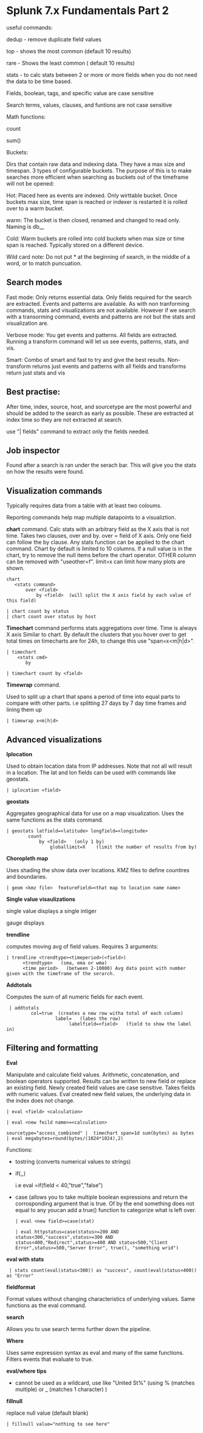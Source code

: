 # Splunk 7.x Fundamentals Part 2


useful commands: 

dedup - remove duplicate field values

top - shows the most common (default 10 results)

rare - Shows the least common ( default 10 results)

stats - to calc stats between 2 or more or more fields when you do not need the data to be time based. 


Fields, boolean, tags, and specific value are case sensitive

Search terms, values, clauses, and funtions are not case sensitive


Math functions:

  count 
  
  sum(<field>)

Buckets: 

Dirs that contain raw data and indexing data. They have a max size and timespan. 
3 types of configurable buckets. The purpose of this is to make searches more efficient when searching as buckets out of the timeframe will not be opened:

Hot: Placed here as events are indexed. Only wirttable bucket. Once buckets max size, time span is reached or indexer is restarted it is rolled over to a warm bucket. 

warm: The bucket is then closed, renamed and changed to read only. Naming is db_<youngest eventid>_<oldest eventid>

Cold: Warm buckets are rolled into cold buckets when max size or time span is reached. Typically stored on a different device.


Wild card note: Do not put * at the beginning of search, in the middle of a word, or to match puncuation.


## Search modes

Fast mode: Only returns essential data. Only fields required for the search are extracted. Events and patterns are available. As with non tranforming commands, stats and visualizations are not available. However if we search with a transorming command, events and patterns are not but the stats and visualization are. 

Verbose mode: You get events and patterns. All fields are extracted. Running a transform command will let us see events, patterns, stats, and vis.

Smart: Combo of smart and fast to try and give the best results. Non-transform returns just events and patterns with all fields and transforms return just stats and vis 


## Best practise: 

After time, index, source, host, and sourcetype are the most powerful and should be added to the search as early as possible. 
These are extracted at index time so they are not extracted at search.

use "| fields" command to extract  only the fields needed.

## Job inspector

Found after a search is ran under the serach bar. This will give you the stats on how the results were found.


## Visualization commands

Typically requires data from a table with at least two coloums. 
 
  Reporting commands help map multiple datapoints to a visualiztion. 

**chart** command. Calc stats with an arbitrary field as the X axis that is not time. Takes two clauses, over and by. over = field of X axis. Only one field can follow the by clause.
 Any stats function can be applied to the chart command. Chart by default is limited to 10 columns.
 If a null value is in the chart, try to remove the null items before the chart operator. OTHER column can be removed with "useother=f".
 limit=x can limit how many plots are shown.
 
    chart
       <stats command>
           over <field>
               by <field>  (will split the X axis field by each value of this field)
 
    | chart count by status
    | chart count over status by host


**Timechart** command performs stats aggregations over time. Time is always X axis
  Similar to chart. By default the clusters that you hover over to get total times on timecharts are for 24h, to change this use "span=x<m|h|d>".

    | timechart
        <stats cmd>
           by
     
    | timechart count by <field> 


**Timewrap** command.

  Used to split up a chart that spans a period of time into equal parts to compare with other parts. i.e splitting 27 days by 7 day time frames and lining them up

    | timewrap x<m|h|d>


## Advanced visualizations


**Iplocation**

 Used to obtain location data from IP addresses. Note that not all will result in a location.
 The lat and lon fields can be used with commands like geostats.

    | iplocation <field>


**geostats**

Aggregates geographical data for use on a map visualization. Uses the same functions as the stats command.


    | geostats latfield=<latitude> longfield=<longitude> 
            count
                by <field>   (only 1 by)
                    globallimit=X    (limit the number of results from by)



**Choropleth map**


Uses shading the show data over locations. KMZ files to define countires and boundaries.

    | geom <kmz file>  featureField=<that map to location name name>


**Single value visaulizations**

 
single value displays a single intiger

gauge displays  


**trendline**

computes moving avg of field values. 
Requires 3 arguments:

    | trendline <trendtype><timeperiod>(<field>)
          <trendtype>   (sma, ema or wma)
          <time period>   (between 2-10000) Avg data point with number given with the timeframe of the serarch.


**Addtotals**

 Computes the sum of all numeric fields for each event.


     | addtotals 
             col=true  (creates a new row witha total of each column)
                      label=   (labes the row)
                           labelfield=<field>   (field to show the label in)
                                      

## Filtering and formatting

**Eval**

Manipulate and calculate field values. Arithmetic, concatenation, and boolean operators supported. Results can be written to new field or replace an existing field. Newly created field values are case sensitive. Takes fields with numeric values.  Eval created new field values, the underlying data in the index does not change.

    | eval <field> <calculation>
    
    | eval <new feild name>=<calculation> 
    
    sourcetype="access_combined" |  timechart span=1d sum(bytes) as bytes | eval megabytes=round(bytes/(1024*1024),2)


 Functions: 
 
   - tostring  (converts numerical values to strings)
   
   - if(<boolean>,<if ture>,<if false>) 
      
       i.e eval <new field>=if(field < 40,"true","false")
                        
   - case  (allows you to take multiple boolean expressions and return the corrosponding argument that is true.
         Of by the end something does not equal to any youcan add a true() function to categorize what is left over.
   
         | eval <new field>=case(stat)

         | eval httpstatus=case(status>=200 AND status<300,"success",status>=300 AND status<400,"Redirect",status>=400 AND status<500,"Client Error",status>=500,"Server Error", true(), "something wrid")


**eval with stats**

     | stats count(eval(status<300)) as "success", count(eval(status<400)) as "Error"


**fieldformat**

 Format values without changing characteristics of underlying values. Same functions as the eval command.



**search**

Allows you to use search terms further down the pipeline.


**Where**

Uses same expression syntax as eval and many of the same functions. Filters events that evaluate to true.


**eval/where tips**

* cannot be used as a wildcard, use  like "United St%"   (using  % (matches multiple) or _ (matches 1 character) )


**fillnull**

 replace null value (default blank)
 
    | fillnull value="nothing to see here"
